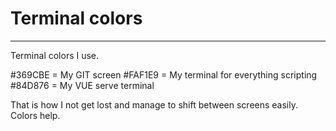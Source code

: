 # Terminal colors
_________________

Terminal colors I use.

#369CBE = My GIT screen
#FAF1E9 = My terminal for everything scripting
#84D876 = My VUE serve terminal

That is how I not get lost and manage to shift between screens easily. Colors help.

